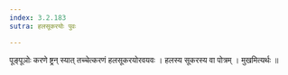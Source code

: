 ```yaml
---
index: 3.2.183
sutra: हलसूकरयोः पुवः

---
```

 पूङ्पूञोः करणे ष्ट्रन् स्यात् तच्चेत्करणं हलसूकरयोरवयवः । हलस्य सूकरस्य वा पोत्रम् । मुखमित्यर्थः ॥ 
